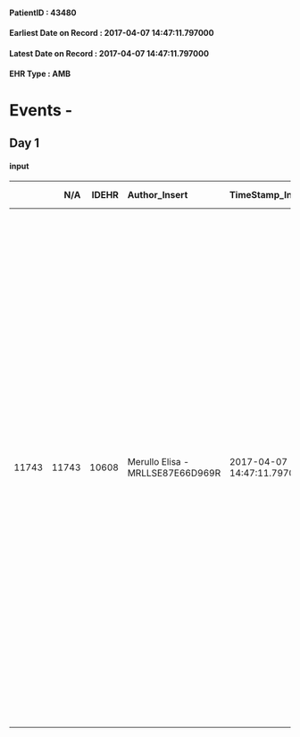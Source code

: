 
#### PatientID : 43480
#### Earliest Date on Record : 2017-04-07 14:47:11.797000
#### Latest Date on Record : 2017-04-07 14:47:11.797000
#### EHR Type : AMB

# Events - 

## Day 1

#### input
|       |    N/A |   IDEHR | Author_Insert                    | TimeStamp_Insert           | EHRType   |   PatientID |   IDDigitalSignDocument | persone_vicine   |   Unnamed: 0_x.1 |   IDANAMNESI_SOCIALE | Patient   | FamigliaAltro   | Paziente_T   | FamigliaAltro_T   |   Non_Rilevabile_x.1 | Note_Non_Rilevabile_x.1   | opt_Problemi   | Note_I                                                                                                                                                           | ds_note_timori                                                                                                             | chk_competenza                                 | opt_paziente_a   | opt_famiglia_a   | opt_adeguatezza   | opt_paziente_solo   | ds_note_con                                                                                                                                                                                                                                                                                                                                                                                                                                                                                                                                                                      | opt_presente_assente   | Presenza_minori   | Caregiver_principale   | opt_capacita         | ds_familiari_coinv   | opt_necessario   | opt_presente   | opt_risorse_ec   | opt_paziente_psi   | opt_Ins_vol   | ds_note_prio                                                                                                                                      | opt_paziente_ad   | opt_caregiver_ad   | opt_esenzione   | opt_inv_civile   |   invalidita_perc | Needs             | Domestic partnership         | Fragility   | opt_disponibilita_f   | opt_indennita_acc   | opt_legge   | opt_famiglia_psi   | opt_disponibilit_paz   |
|------:|-------:|--------:|:---------------------------------|:---------------------------|:----------|------------:|------------------------:|:-----------------|-----------------:|---------------------:|:----------|:----------------|:-------------|:------------------|---------------------:|:--------------------------|:---------------|:-----------------------------------------------------------------------------------------------------------------------------------------------------------------|:---------------------------------------------------------------------------------------------------------------------------|:-----------------------------------------------|:-----------------|:-----------------|:------------------|:--------------------|:---------------------------------------------------------------------------------------------------------------------------------------------------------------------------------------------------------------------------------------------------------------------------------------------------------------------------------------------------------------------------------------------------------------------------------------------------------------------------------------------------------------------------------------------------------------------------------|:-----------------------|:------------------|:-----------------------|:---------------------|:---------------------|:-----------------|:---------------|:-----------------|:-------------------|:--------------|:--------------------------------------------------------------------------------------------------------------------------------------------------|:------------------|:-------------------|:----------------|:-----------------|------------------:|:------------------|:-----------------------------|:------------|:----------------------|:--------------------|:------------|:-------------------|:-----------------------|
| 11743 |  11743 |   10608 | Merullo Elisa - MRLLSE87E66D969R | 2017-04-07 14:47:11.797000 | AMB       |       43480 |                  710474 | N/A              |             5767 |                 3677 | No#0      | No#0            | No#0         | No#0              |                    0 | NR                        | Si#1           | Si presenta in colloquio il figlio Christian, seguito dal CPS per problematiche psichiche. Figlio mi chiede il ricovero ma non ha chiara la situazione del pap√† | Il figlio teme di non poter gestire il pap√† considerata anche le sue problematiche fisiche-psichiche e quella dalle mamma | competenza/capacit√† assistenziale caregiver#0 | Indefinite#2     | Indefinite#2     | No#0              | No#0                | Il pz vive con la coniuge che ha grosse problematiche psichiche pertanto √® seguita dal CPS e ha avuto un recente ricovero in psichiatria; il figlio Christian vive in casa anche lui con grosse problematiche psichiche (ha tentato il suicidio due volte) ed √® seguito dal CPS. Presente un secondo figlio Angelo che si sta separando dalla moglie. Nucleo altamente fragile e complesso, seguito dai servizi sociali del comune. Il pz frequenta un centro diurno dalle 8.30 alle 16.30. Il figlio Christian, grazie ad una borsa-lavoro, √® stato inserito in un'officina. | Presente#1             | No#0              | spouse                 | Non incrementabile#2 | sons                 | Si#1             | No#0           | Non adeguate#0   | No#0               | No#0          | Nucleo fragile con grosse problematiche di tutti i componenti. Non √® un nostro paziente. La richiesta viene per iniziativa del figlio Christian. | Parziale#1        | Totale#2           | No#0            | Si#1             |               100 | Social in House#3 | Coniuge/Convivente#0;Figli#2 | psichica#2  | No#0                  | Si#1                | Si#1        | S√¨#1              | No#0                   |


